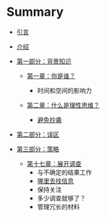 # Summary

* [引言](README.md)
* [介绍](introduction.md)
* [第一部分：背景知识](第一部分：背景知识.md)
  * [第一章：你是谁？](第一章：你是谁？.md)
    * 时间和空间的影响力

  * [第二章：什么是理性思维？](第二章：什么是理性思维？.md)
    * [避免抄袭](避免抄袭.md)


* [第二部分：误区](第二部分：误区.md)
* [第三部分：策略](第三部分：策略.md)
  * [第十七章：展开调查](第十七章：展开调查.md)
    * 与不确定的结果工作 
    * [哪里去找信息](哪里去找信息.md)
    * 保持关注
    * 多少调查就够了？
    * 管理冗长的材料



